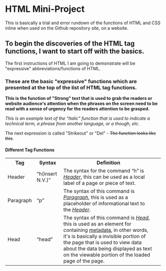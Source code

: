 <!DOCTYPE html>
<html lang="en">
<head>
    <link rel="stylesheet" href="mystyle.css">
    <title>HTML-Repository</title>
</head>




<body>
<h1>HTML Mini-Project</h1>
<p>This is basically a trial and error rundown of the functions of HTML and CSS inline when used on the Github repository site, on a website.</p>
</body>

<body>
<h2>To begin the discoveries of the HTML tag functions, I want to start off with the basics.</h2>
<p>The first instructions of HTML I am going to demonstrate will be "expressive" abbreviations/functions of HTML.</p>
</body>

<body>
<h3>These are the basic "expressive" functions which are presented at the top of the list of HTML tag functions.</h3>

<p><strong>This is the function of "Strong" text that is used to grab the readers or website audience's attention when the phrases on the screen need to be read with a sense of urgency for the readers attention to be grasped.</strong></p>

<p><i>This is an example text of the "Italic" function that is used to indicate a technical term, a phrase from another language, or a though, etc.</i></p>

<p>The next expression is called "Strikeout" or "Del" - <del>The function looks like this</del>.</p>
</body>

<body>
<h4>Different Tag Functions</h4>

<table>
  <tr>
    <th>Tag</th>
    <th>Syntax</th>
    <th>Definition<th>
  </tr>
  <tr>
    <td>Header</td>
    <td><q>h(insert N.V.)</q></td>
    <td>The syntax for the command <q>h</q> is <i><ins>Header</ins></i>, this can be used as a local label of a page or piece of text.
  </tr>
  <tr>
    <td>Paragraph</td>
    <td><q>p</q></td>
    <td>The syntax of this command is <i><ins>Paragraph</ins></i>, this is used as a placeholder of informational text to the <i><ins>Header</ins></i>.
  </tr>
  <tr>
    <td>Head</td>
    <td><q>head</q></td>
    <td>The syntax of this command is <i><ins>Head</ins></i>, this is used as an element for containing <ins>metadata</ins>, in other words, it's is basically a invisible portion of the page that is used to view data about the data being displayed as text on the viewable portion of the loaded page of the page.</td>
    </tr>
</table>
</body>


